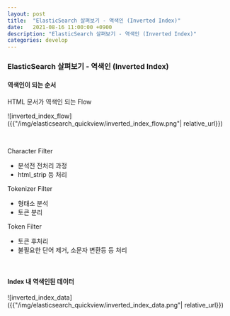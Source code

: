 ```yaml
---
layout: post
title:  "ElasticSearch 살펴보기 - 역색인 (Inverted Index)"
date:   2021-08-16 11:00:00 +0900
description: "ElasticSearch 살펴보기 - 역색인 (Inverted Index)"
categories: develop
---
```


### ElasticSearch 살펴보기 - 역색인 (Inverted Index)

#### 역색인이 되는 순서

HTML 문서가 역색인 되는 Flow

![inverted_index_flow]({{"/img/elasticsearch_quickview/inverted_index_flow.png"| relative_url}})

<br>

Character Filter
- 분석전 전처리 과정
- html_strip 등 처리

Tokenizer Filter
- 형태소 분석
- 토큰 분리

Token Filter
- 토큰 후처리
- 불필요한 단어 제거, 소문자 변환등 등 처리


<br>

#### Index 내 역색인된 데이터

![inverted_index_data]({{"/img/elasticsearch_quickview/inverted_index_data.png"| relative_url}})

